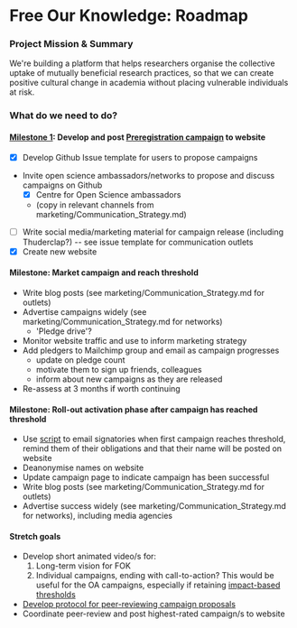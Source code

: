 # Free Our Knowledge: Roadmap

### Project Mission & Summary
We're building a platform that helps researchers organise the collective uptake of mutually beneficial research practices, so that we can create positive cultural change in academia without placing vulnerable individuals at risk.

### What do we need to do?
#### [Milestone 1](https://github.com/FreeOurKnowledge/community/milestone/1): Develop and post [Preregistration campaign](https://github.com/FreeOurKnowledge/website/issues/11) to website
- [x] Develop Github Issue template for users to propose campaigns
- Invite open science ambassadors/networks to propose and discuss campaigns on Github
   - [x] Centre for Open Science ambassadors 
   - (copy in relevant channels from marketing/Communication_Strategy.md)
- [ ] Write social media/marketing material for campaign release (including Thuderclap?) -- see issue template for communication outlets
- [x] Create new website

#### Milestone: Market campaign and reach threshold 
* Write blog posts (see marketing/Communication_Strategy.md for outlets)
* Advertise campaigns widely (see marketing/Communication_Strategy.md for networks)
    * 'Pledge drive'?
* Monitor website traffic and use to inform marketing strategy
* Add pledgers to Mailchimp group and email as campaign progresses
   * update on pledge count
   * motivate them to sign up friends, colleagues
   * inform about new campaigns as they are released
* Re-assess at 3 months if worth continuing

#### Milestone: Roll-out activation phase after campaign has reached threshold
* Use [script](https://github.com/FreeOurKnowledge/platform/issues/10) to email signatories when first campaign reaches threshold, remind them of their obligations and that their name will be posted on website
* Deanonymise names on website
* Update campaign page to indicate campaign has been successful
* Write blog posts (see marketing/Communication_Strategy.md for outlets)
* Advertise success widely (see marketing/Communication_Strategy.md for networks), including media agencies

#### Stretch goals
* Develop short animated video/s for:
   1. Long-term vision for FOK
   2. Individual campaigns, ending with call-to-action? This would be useful for the OA campaigns, especially if retaining [impact-based thresholds](https://github.com/FreeOurKnowledge/community/issues/10) 
* [Develop protocol for peer-reviewing campaign proposals](https://github.com/FreeOurKnowledge/discussion/issues/15)
* Coordinate peer-review and post highest-rated campaign/s to website
